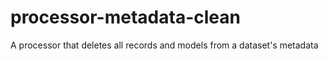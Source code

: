 # processor-metadata-clean
A processor that deletes all records and models from a dataset's metadata
